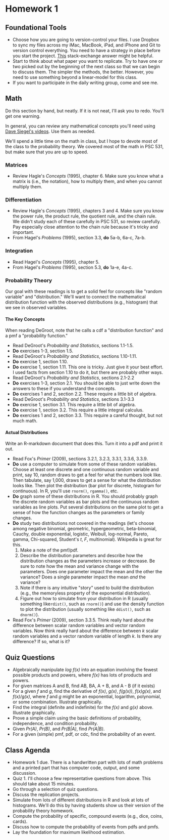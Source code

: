 # Homework 1


## Foundational Tools

* Choose how you are going to version-control your files. I use Dropbox to sync my files across my iMac, MacBook, iPad, and iPhone and Git to version control everything. You need to have a strategy in place before you start the project. [This](http://academia.stackexchange.com/questions/5277/why-use-version-control-systems-for-writing-a-paper) stack-exchange answer might be helpful.
* Start to think about what paper you want to replicate. Try to have one or two picked out by the beginning of the next class so that we can begin to discuss them. The simpler the methods, the better. However, you need to use something beyond a linear-model for this class.
* If you want to participate in the daily writing group, come and see me.

## Math

Do this section by hand, but neatly. If it is not neat, I'll ask you to redo. You'll get one warning.

In general, you can review any mathematical concepts  you'll need using [Dave Siegel's videos](http://people.duke.edu/~das76/Mathematics%20for%20Political%20and%20Social%20Research%20Syllabus_Siegel.pdf). Use them as needed.

We'll spend a little time on the math in class, but I hope to devote most of the class to the probability theory. We covered most of the math in PSC 531, but make sure that you are up to speed.

### Matrices

* Review Hagle's *Concepts* (1995), chapter 6. Make sure you know what a matrix is (i.e., the notation), how to multiply them, and when you cannot multiply them.

### Differentiation

* Review Hagle's *Concepts* (1995), chapters 3 and 4. Make sure you know the power rule, the product rule, the quotient rule, and the chain rule. We didn't study each of these carefully in PSC 531, so review carefully. Pay especially close attention to the chain rule because it's tricky and important.
* From Hagel's *Problems* (1995), section 3.3, **do** 5a-b, 6a-c, 7a-b. 

### Integration

* Read Hagel's *Concepts* (1995), chapter 5.
* From Hagel's *Problems* (1995), section 5.3, **do** 1a-e, 4a-c.

### Probability Theory

Our goal with these readings is to get a solid feel for concepts like "random variable" and "distribution." We'll want to connect the mathematical distribution function with the observed distributions (e.g., histogram) that we see in observed variables.

#### The Key Concepts

When reading DeGroot, note that he calls a cdf a "distribution function" and a pmf a "probability function." 

* Read DeGroot's *Probability and Statistics*, sections 1.1-1.5.
* **Do** exercises 1-3, section 1.5.
* Read DeGroot's *Probability and Statistics*, sections 1.10-1.11.
* **Do** exercise 1, section 1.10.
* **Do** exercise 1, section 1.11. This one is tricky. Just give it your best effort. I used facts from section 1.10 to do it, but there are probably other ways.
* Read DeGroot's *Probability and Statistics*, sections 2.1-2.2
* **Do** exercises 1-3, section 2.1. You should be able to just write down the answers to these if you understand the concepts.
* **Do** exercises 1 and 2, section 2.2. These require a little bit of algebra.
* Read DeGroot's *Probability and Statistics*, sections 3.1-3.3
* **Do** exercise 1, section 3.1. This require a little bit of algebra.
* **Do** exercise 1, section 3.2. This require a little integral calculus.
* **Do** exercises 1 and 2, section 3.3. This require a careful thought, but not much math.

#### Actual Distributions

Write an R-markdown document that does this. Turn it into a pdf and print it out.

* Read Fox's *Primer* (2009), sections 3.2.1, 3.2.3, 3.3.1, 3.3.6, 3.3.9.
* **Do** use a computer to simulate from some of these random variables. Choose at least one discrete and one continuous random variable and print, say 10, random draws to get a feel for what the numbers look like. Then tabulate, say 1,000, draws to get a sense for what the distribution looks like. Then plot the distribution (bar plot for discrete, histogram for continuous). In R, you'll use `rnorm()`, `rgamma()`, etc.
* **Do** graph some of these distributions in R. You should probably graph the discrete random variables as bar plots and the continuous random variables as line plots. Put several distributions on the same plot to get a sense of how the function changes as the parameters or family changes.
* **Do** study two distributions not covered in the readings (let's choose among negative binomial, geometric, hypergeometric, beta-binomial, Cauchy, double exponential, logistic, Weibull, log-normal, Pareto, gamma, Chi-squared, Student's *t*, *F*, multinomial). Wikipedia is great for this. 
	1. Make a note of the pmf/pdf.
	2. Describe the distribution parameters and describe how the distribution changes as the parameters increase or decrease. Be sure to note how the mean and variance change with the parameters. Does one parameter impact the mean and the other the variance? Does a single parameter impact the mean *and* the variance?
	3. Note if there is any intuitive "story" used to build the distribution (e.g., the memoryless property of the exponential distribution).
	4. Figure out how to simulate from your distribution in R (usually something like`rdist()`, such as `rnorm()`) and use the density function to plot the distribution (usually something like `ddist()`, such as `dnorm()`).
* Read Fox's *Primer* (2009), section 3.3.5. Think really hard about the difference between scalar random variables and vector random variables. Now think really hard about the difference between *k* scalar random variables and a vector random variable of length *k*. Is there any difference? If so, what is it?

## Quiz Questions

* Algebraically manipulate *log f(x)* into an equation involving the fewest possible products and powers, where *f(x)* has lots of products and powers.
* For given matrices A and B, find AB, BA, A + B, and A - B (if it exists)
* For a given *f* and *g*, find the derivative of *f(x)*, *g(x)*, *f(g(x))*, *f(x)g(x)*, and *f(x)/g(x)*, where *f* and *g* might be an exponential, logarithm, polynomial, or some combination. Illustrate graphically.
* Find the integral (definite and indefinite) for the *f(x)* and *g(x)* above. Illustrate graphically.
* Prove a simple claim using the basic definitions of probability, independence, and condition probability.
* Given *Pr(A)*, *Pr(B)*, and *Pr(B|A)*, find *Pr(A|B)*.
* For a given (simple) pmf, pdf, or cdc, find the probability of an event.

## Class Agenda

* Homework 1 due. There is a handwritten part with lots of math problems and a printed part that has computer code, output, and some discussion.
* Quiz 1. I'll choose a few representative questions from above. This should take about 15 minutes.
* Go through a selection of quiz questions.
* Discuss the replication projects.
* Simulate from lots of different distributions in R and look at lots of histograms. We'll do this by having students show us their version of the probability theory homework.
* Compute the probability of specific, compound events (e.g., dice, coins, cards).
* Discuss how to compute the probability of events from pdfs and pmfs.
* Lay the foundation for maximum likelihood estimation.